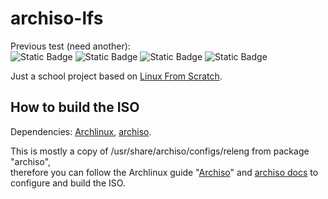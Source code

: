 # archiso-lfs
Previous test (need another):  
![Static Badge](https://img.shields.io/badge/possible%20initramfs%20malfunction%20(malicious%20xz)-yellow?label=ISO%20build) ![Static Badge](https://img.shields.io/badge/fail-red?label=lfs-install) ![Static Badge](https://img.shields.io/badge/fail-red?label=LFS%20boot%20(BIOS)) ![Static Badge](https://img.shields.io/badge/pass-green?label=LFS%20boot%20(UEFI))

Just a school project based on [Linux From Scratch](https://linuxfromscratch.org/lfs/view/stable/index.html).  

## How to build the ISO

Dependencies: [Archlinux](https://archlinux.org), [archiso](https://archlinux.org/packages/extra/any/archiso/).
  
This is mostly a copy of /usr/share/archiso/configs/releng from package "archiso",  
therefore you can follow the Archlinux guide "[Archiso](https://wiki.archlinux.org/title/Archiso)" and [archiso docs](https://gitlab.archlinux.org/archlinux/archiso/-/tree/master/docs?ref_type=heads) to configure and build the ISO.  
